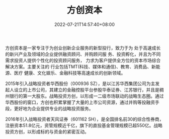 ﻿---
weight: 
title: "方创资本"
description: "方创资本是一家专注于为创业创新企业服务的新型投行，致力于为 处于高速成长的新兴产业及领域的企业提供融资顾问、并购顾问服 务、投资孵化，并且为不同需求投资人提供个性化的投..."
date: 2022-07-21T14:57:40+08:00
lastmod: 2022-07-21T14:57:40+08:00
draft: false
authors: ["Simon"]
featuredImage: "fangchuangziben.jpg"
link: "https://www.fangchuang.com/"
tags: ["投资机构","方创资本"]
categories: ["navigation"]
navigation: ["投资机构"]
lightgallery: true
toc: true
pinned: false
recommend: false
recommend1: false
---
方创资本是一家专注于为创业创新企业服务的新型投行，致力于为 处于高速成长的新兴产业及领域的企业提供融资顾问、并购顾问服 务、投资孵化，并且为不同需求投资人提供个性化的投资顾问服务， 力求为客户提供全方位的资本市场综合解决方案。主要关注的 行业包括TMT(科技、媒体和通信)、教育、消费品、新能源、医疗 健康、文化娱乐、金融科技等高速成长的创新领域。

2015年引入战略投资者华西股份（000936 SZ），是以江苏华西集团公司为主发起人设立的上市公司，其建立的金融控股平台参股华泰证券、江苏银行，并且是稠州银行的第一大股东。战略投资方创，以形成一二级市场联动的战略生态圈。通过华西股份的窗口，方创也积累掌握了大量的上市公司资源，通过并购等投融资手段，更好地为企业提供专业的战略投资服务。

2016年引入战略投资者天风证券（601162 SH），是全国排名前30的综合性券商，注册资本51.8亿元，资管规模近千亿，旗下的直投基金管理规模已超550亿。战略投资方创，以形成标的与资金的紧密互动。